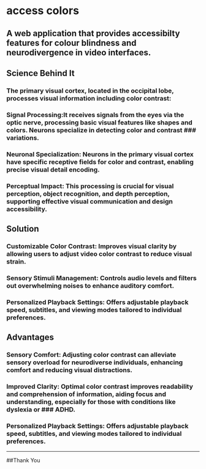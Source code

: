 # access colors

## A web application that provides accessibilty features for colour blindness and neurodivergence in  video interfaces.


## Science Behind It

### The primary visual cortex, located in the occipital lobe, processes visual information including color contrast:
###  Signal Processing:It receives signals from the eyes via the optic nerve, processing basic visual features like shapes and colors. Neurons specialize in detecting color and contrast ### variations.
### Neuronal Specialization: Neurons in the primary visual cortex have specific receptive fields for color and contrast, enabling precise visual detail encoding.
### Perceptual Impact: This processing is crucial for visual perception, object recognition, and depth perception, supporting effective visual communication and design accessibility.



## Solution

###  Customizable Color Contrast: Improves visual clarity by allowing users to adjust video color contrast to reduce visual strain.
### Sensory Stimuli Management: Controls audio levels and filters out overwhelming noises to enhance auditory comfort.
### Personalized Playback Settings: Offers adjustable playback speed, subtitles, and viewing modes tailored to individual preferences.



## Advantages

###  Sensory Comfort: Adjusting color contrast can alleviate sensory overload for neurodiverse individuals, enhancing comfort and reducing visual distractions.
### Improved Clarity: Optimal color contrast improves readability and comprehension of information, aiding focus and understanding, especially for those with conditions like dyslexia or ### ADHD.
### Personalized Playback Settings: Offers adjustable playback speed, subtitles, and viewing modes tailored to individual preferences.


___________________________________________________________________________________________________________________________________________________________________________________________

##Thank You

















